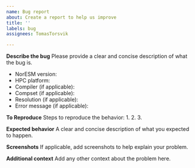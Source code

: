 ```yaml
---
name: Bug report
about: Create a report to help us improve
title: ''
labels: bug
assignees: TomasTorsvik

---
```


**Describe the bug**
Please provide a clear and concise description of what the bug is.
 - NorESM version:
 - HPC platform:
 - Compiler (if applicable):
 - Compset (if applicable):
 - Resolution (if applicable):
 - Error message (if applicable):

**To Reproduce**
Steps to reproduce the behavior:
1. 
2. 
3. 

**Expected behavior**
A clear and concise description of what you expected to happen.

**Screenshots**
If applicable, add screenshots to help explain your problem.

**Additional context**
Add any other context about the problem here.
